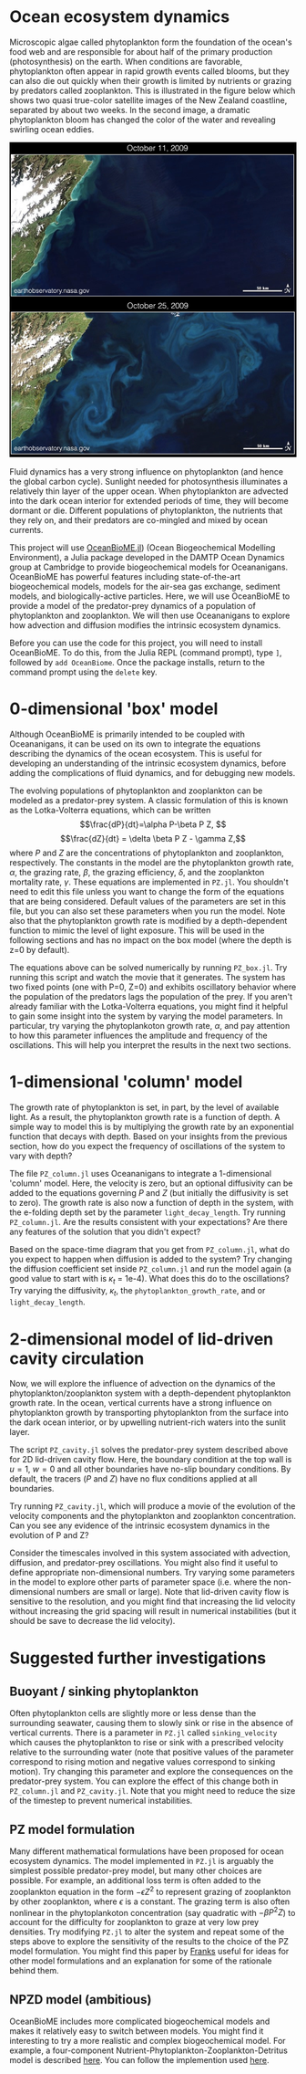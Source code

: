 # Ocean ecosystem dynamics

Microscopic algae called phytoplankton form the foundation of the ocean's food web and are responsible for about half of the primary production (photosynthesis) on the earth.
When conditions are favorable, phytoplankton often appear in rapid growth events called blooms, but they can also die out quickly when their growth is limited by nutrients or grazing by predators called zooplankton.
This is illustrated in the figure below which shows two quasi true-color satellite images of the New Zealand coastline, separated by about two weeks. In the second image, a dramatic phytoplankton bloom has changed the color of the water and revealing swirling ocean eddies.

![phytoplankton](./images/phytoplankton.jpg)

Fluid dynamics has a very strong influence on phytoplankton (and hence the global carbon cycle). Sunlight needed for photosynthesis illuminates a relatively thin layer of the upper ocean. When phytoplankton are advected into the dark ocean interior for extended periods of time, they will become dormant or die. Different populations of phytoplankton, the nutrients that they rely on, and their predators are co-mingled and mixed by ocean currents.

This project will use [OceanBioME.jl](https://github.com/OceanBioME/OceanBioME.jl)) (Ocean Biogeochemical Modelling Environment), a Julia package developed in the DAMTP Ocean Dynamics group at Cambridge to provide biogeochemical models for Oceananigans. OceanBioME has powerful features including state-of-the-art biogeochemical models, models for the air-sea gas exchange, sediment models, and biologically-active particles. Here, we will use OceanBioME to provide a model of the predator-prey dynamics of a population of phytoplankton and zooplankton. We will then use Oceananigans to explore how advection and diffusion modifies the intrinsic ecosystem dynamics.

Before you can use the code for this project, you will need to install OceanBioME. To do this, from the Julia REPL (command prompt), type `]`, followed by `add OceanBiome`. Once the package installs, return to the command prompt using the `delete` key.

# 0-dimensional 'box' model
Although OceanBioME is primarily intended to be coupled with Oceananigans, it can be used on its own to integrate the equations describing the dynamics of the ocean ecosystem. This is useful for developing an understanding of the intrinsic ecosystem dynamics, before adding the complications of fluid dynamics, and for debugging new models. 

The evolving populations of phytoplankton and zooplankton can be modeled as a predator-prey system. A classic formulation of this is known as the Lotka-Volterra equations, which can be written
$$\frac{dP}{dt}=\alpha P-\beta P Z, $$
$$\frac{dZ}{dt} = \delta \beta P Z - \gamma Z,$$
where $P$ and $Z$ are the concentrations of phytoplankton and zooplankton, respectively. The constants in the model are the phytoplankton growth rate, $\alpha$, the grazing rate, $\beta$, the grazing efficiency, $\delta$, and the zooplankton mortality rate, $\gamma$. These equations are implemented in `PZ.jl`. You shouldn't need to edit this file unless you want to change the form of the equations that are being considered. Default values of the parameters are set in this file, but you can also set these parameters when you run the model. Note also that the phytoplankton growth rate is modified by a depth-dependent function to mimic the level of light exposure. This will be used in the following sections and has no impact on the box model (where the depth is z=0 by default).

The equations above can be solved numerically by running `PZ_box.jl`. Try running this script and watch the movie that it generates. The system has two fixed points (one with P=0, Z=0) and exhibits oscillatory behavior where the population of the predators lags the population of the prey. If you aren't already familiar with the Lotka-Volterra equations, you might find it helpful to gain some insight into the system by varying the model parameters. In particular, try varying the phytoplankoton growth rate, $\alpha$, and pay attention to how this parameter influences the amplitude and frequency of the oscillations. This will help you interpret the results in the next two sections.

# 1-dimensional 'column' model

The growth rate of phytoplankton is set, in part, by the level of available light. As a result, the phytoplankton growth rate is a function of depth. A simple way to model this is by multiplying the growth rate by an exponential function that decays with depth. Based on your insights from the previous section, how do you expect the frequency of oscillations of the system to vary with depth?

The file `PZ_column.jl` uses Oceananigans to integrate a 1-dimensional 'column' model. Here, the velocity is zero, but an optional diffusivity can be added to the equations governing $P$ and $Z$ (but initially the diffusivity is set to zero). The growth rate is also now a function of depth in the system, with the e-folding depth set by the parameter `light_decay_length`. Try running `PZ_column.jl`. Are the results consistent with your expectations?  Are there any features of the solution that you didn't expect?

Based on the space-time diagram that you get from `PZ_column.jl`, what do you expect to happen when diffusion is added to the system?  Try changing the diffusion coefficient set inside `PZ_column.jl` and run the model again (a good value to start with is $\kappa_t$ = 1e-4). What does this do to the oscillations?  Try varying the diffusivity, $\kappa_t$, the `phytoplankton_growth_rate`, and or `light_decay_length`. 

# 2-dimensional model of lid-driven cavity circulation

Now, we will explore the influence of advection on the dynamics of the phytoplankton/zooplankton system with a depth-dependent phytoplankton growth rate. In the ocean, vertical currents have a strong influence on phytoplankton growth by transporting phytoplankton from the surface into the dark ocean interior, or by upwelling nutrient-rich waters into the sunlit layer.

The script `PZ_cavity.jl` solves the predator-prey system described above for 2D lid-driven cavity flow. Here, the boundary condition at the top wall is $u=1$, $w=0$ and all other boundaries have no-slip boundary conditions. By default, the tracers ($P$ and $Z$) have no flux conditions applied at all boundaries. 

Try running `PZ_cavity.jl`, which will produce a movie of the evolution of the velocity components and the phytoplankton and zooplankton concentration. Can you see any evidence of the intrinsic ecosystem dynamics in the evolution of P and Z?  

Consider the timescales involved in this system associated with advection, diffusion, and predator-prey oscillations. You might also find it useful to define appropriate non-dimensional numbers. Try varying some parameters in the model to explore other parts of parameter space (i.e. where the non-dimensional numbers are small or large). Note that lid-driven cavity flow is sensitive to the resolution, and you might find that increasing the lid velocity without increasing the grid spacing will result in numerical instabilities (but it should be save to decrease the lid velocity). 

# Suggested further investigations

## Buoyant / sinking phytoplankton
Often phytoplankton cells are slightly more or less dense than the surrounding seawater, causing them to slowly sink or rise in the absence of vertical currents. There is a parameter in `PZ.jl` called `sinking_velocity` which causes the phytoplankton to rise or sink with a prescribed velocity relative to the surrounding water (note that positive values of the parameter correspond to rising motion and negative values correspond to sinking motion). Try changing this parameter and explore the consequences on the predator-prey system. You can explore the effect of this change both in `PZ_column.jl` and `PZ_cavity.jl`. Note that you might need to reduce the size of the timestep to prevent numerical instabilities.

## PZ model formulation
Many different mathematical formulations have been proposed for ocean ecosystem dynamics. The model implemented in `PZ.jl` is arguably the simplest possible predator-prey model, but many other choices are possible. For example, an additional loss term is often added to the zooplankton equation in the form $-\epsilon Z^2$ to represent grazing of zooplankton by other zooplankton, where $\epsilon$ is a constant. The grazing term is also often nonlinear in the phytoplankoton concentration (say quadratic with $-\beta P^2 Z$) to account for the difficulty for zooplankton to graze at very low prey densities. Try modifying `PZ.jl` to alter the system and repeat some of the steps above to explore the sensitivity of the results to the choice of the PZ model formulation. You might find this paper by [Franks](./papers/Franks2002.pdf) useful for ideas for other model formulations and an explanation for some of the rationale behind them.

## NPZD model (ambitious)
OceanBioME includes more complicated biogeochemical models and makes it relatively easy to switch between models. You might find it interesting to try a more realistic and complex biogeochemical model. For example, a four-component Nutrient-Phytoplankton-Zooplankton-Detritus model is described [here](https://oceanbiome.github.io/OceanBioME.jl/stable/model_components/biogeochemical/NPZ/). You can follow the implemention used [here](https://oceanbiome.github.io/OceanBioME.jl/stable/).



















